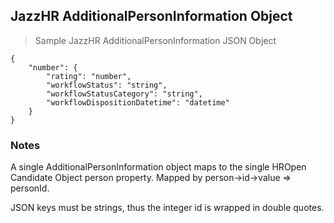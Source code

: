 ## JazzHR AdditionalPersonInformation Object

> Sample JazzHR AdditionalPersonInformation JSON Object

```shell
{
    "number": {
        "rating": "number",
        "workflowStatus": "string",
        "workflowStatusCategory": "string",
        "workflowDispositionDatetime": "datetime"
    }
}

```

### Notes
A single AdditionalPersonInformation object maps to the single HROpen Candidate Object person property. Mapped by person->id->value => personId.

JSON keys must be strings, thus the integer id is wrapped in double quotes.
